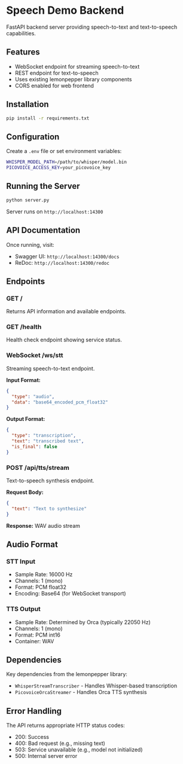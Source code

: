 # Speech Demo Backend

FastAPI backend server providing speech-to-text and text-to-speech capabilities.

## Features

- WebSocket endpoint for streaming speech-to-text
- REST endpoint for text-to-speech
- Uses existing lemonpepper library components
- CORS enabled for web frontend

## Installation

```bash
pip install -r requirements.txt
```

## Configuration

Create a `.env` file or set environment variables:

```bash
WHISPER_MODEL_PATH=/path/to/whisper/model.bin
PICOVOICE_ACCESS_KEY=your_picovoice_key
```

## Running the Server

```bash
python server.py
```

Server runs on `http://localhost:14300`

## API Documentation

Once running, visit:
- Swagger UI: `http://localhost:14300/docs`
- ReDoc: `http://localhost:14300/redoc`

## Endpoints

### GET /
Returns API information and available endpoints.

### GET /health
Health check endpoint showing service status.

### WebSocket /ws/stt
Streaming speech-to-text endpoint.

**Input Format:**
```json
{
  "type": "audio",
  "data": "base64_encoded_pcm_float32"
}
```

**Output Format:**
```json
{
  "type": "transcription",
  "text": "transcribed text",
  "is_final": false
}
```

### POST /api/tts/stream
Text-to-speech synthesis endpoint.

**Request Body:**
```json
{
  "text": "Text to synthesize"
}
```

**Response:** WAV audio stream

## Audio Format

### STT Input
- Sample Rate: 16000 Hz
- Channels: 1 (mono)
- Format: PCM float32
- Encoding: Base64 (for WebSocket transport)

### TTS Output
- Sample Rate: Determined by Orca (typically 22050 Hz)
- Channels: 1 (mono)
- Format: PCM int16
- Container: WAV

## Dependencies

Key dependencies from the lemonpepper library:
- `WhisperStreamTranscriber` - Handles Whisper-based transcription
- `PicovoiceOrcaStreamer` - Handles Orca TTS synthesis

## Error Handling

The API returns appropriate HTTP status codes:
- 200: Success
- 400: Bad request (e.g., missing text)
- 503: Service unavailable (e.g., model not initialized)
- 500: Internal server error
